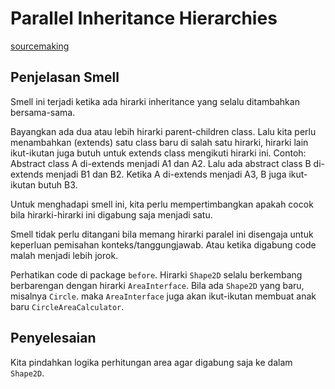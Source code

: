 # Parallel Inheritance Hierarchies

[sourcemaking](https://sourcemaking.com/refactoring/smells/parallel-inheritance-hierarchies)

## Penjelasan Smell

Smell ini terjadi ketika ada hirarki inheritance yang selalu ditambahkan bersama-sama.

Bayangkan ada dua atau lebih hirarki parent-children class. Lalu kita perlu menambahkan (extends) satu class baru di salah satu hirarki, hirarki lain ikut-ikutan juga butuh untuk extends class mengikuti hirarki ini. Contoh: Abstract class A di-extends menjadi A1 dan A2. Lalu ada abstract class B di-extends menjadi B1 dan B2. Ketika A di-extends menjadi A3, B juga ikut-ikutan butuh B3.

Untuk menghadapi smell ini, kita perlu mempertimbangkan apakah cocok bila hirarki-hirarki ini digabung saja menjadi satu. 

Smell tidak perlu ditangani bila memang hirarki paralel ini disengaja untuk keperluan pemisahan konteks/tanggungjawab. Atau ketika digabung code malah menjadi lebih jorok.

Perhatikan code di package `before`. Hirarki `Shape2D` selalu berkembang berbarengan dengan hirarki `AreaInterface`. Bila ada `Shape2D` yang baru, misalnya `Circle`. maka `AreaInterface` juga akan ikut-ikutan membuat anak baru `CircleAreaCalculator`.

## Penyelesaian

Kita pindahkan logika perhitungan area agar digabung saja ke dalam `Shape2D`.
